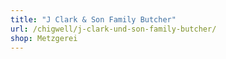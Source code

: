 ```yaml
---
title: "J Clark & Son Family Butcher"
url: /chigwell/j-clark-und-son-family-butcher/
shop: Metzgerei
---
```

